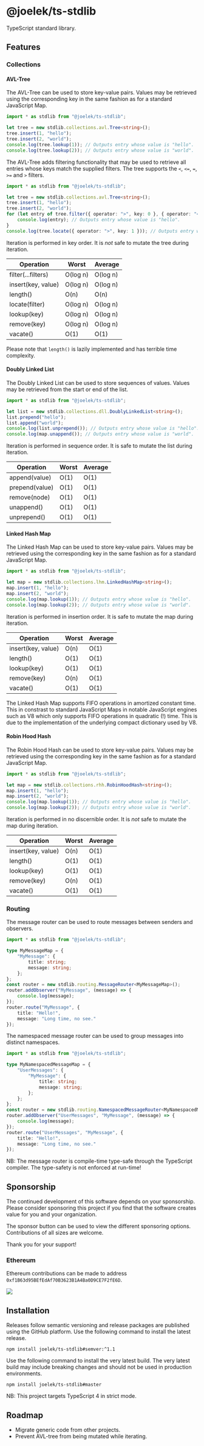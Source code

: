 # @joelek/ts-stdlib

TypeScript standard library.

## Features

### Collections

#### AVL-Tree

The AVL-Tree can be used to store key-value pairs. Values may be retrieved using the corresponding key in the same fashion as for a standard JavaScript Map.

```ts
import * as stdlib from "@joelek/ts-stdlib";

let tree = new stdlib.collections.avl.Tree<string>();
tree.insert(1, "hello");
tree.insert(2, "world");
console.log(tree.lookup(1)); // Outputs entry whose value is "hello".
console.log(tree.lookup(2)); // Outputs entry whose value is "world".
```

The AVL-Tree adds filtering functionality that may be used to retrieve all entries whose keys match the supplied filters. The tree supports the `<`, `<=`, `=`, `>=` and `>` filters.

```ts
import * as stdlib from "@joelek/ts-stdlib";

let tree = new stdlib.collections.avl.Tree<string>();
tree.insert(1, "hello");
tree.insert(2, "world");
for (let entry of tree.filter({ operator: ">", key: 0 }, { operator: "<", key: 2 })) {
	console.log(entry); // Outputs entry whose value is "hello".
}
console.log(tree.locate({ operator: ">", key: 1 })); // Outputs entry whose value is "world".
```

Iteration is performed in key order. It is _not_ safe to mutate the tree during iteration.

| Operation          | Worst    | Average  |
| ------------------ | -------- | -------- |
| filter(...filters) | O(log n) | O(log n) |
| insert(key, value) | O(log n) | O(log n) |
| length()           | O(n)     | O(n)     |
| locate(filter)     | O(log n) | O(log n) |
| lookup(key)        | O(log n) | O(log n) |
| remove(key)        | O(log n) | O(log n) |
| vacate()           | O(1)     | O(1)     |

Please note that `length()` is lazily implemented and has terrible time complexity.

#### Doubly Linked List

The Doubly Linked List can be used to store sequences of values. Values may be retrieved from the start or end of the list.

```ts
import * as stdlib from "@joelek/ts-stdlib";

let list = new stdlib.collections.dll.DoublyLinkedList<string>();
list.prepend("hello");
list.append("world");
console.log(list.unprepend()); // Outputs entry whose value is "hello".
console.log(map.unappend()); // Outputs entry whose value is "world".
```

Iteration is performed in sequence order. It is safe to mutate the list during iteration.

| Operation      | Worst | Average |
| -------------- | ----- | ------- |
| append(value)  | O(1)  | O(1)    |
| prepend(value) | O(1)  | O(1)    |
| remove(node)   | O(1)  | O(1)    |
| unappend()     | O(1)  | O(1)    |
| unprepend()    | O(1)  | O(1)    |

#### Linked Hash Map

The Linked Hash Map can be used to store key-value pairs. Values may be retrieved using the corresponding key in the same fashion as for a standard JavaScript Map.

```ts
import * as stdlib from "@joelek/ts-stdlib";

let map = new stdlib.collections.lhm.LinkedHashMap<string>();
map.insert(1, "hello");
map.insert(2, "world");
console.log(map.lookup(1)); // Outputs entry whose value is "hello".
console.log(map.lookup(2)); // Outputs entry whose value is "world".
```

Iteration is performed in insertion order. It is safe to mutate the map during iteration.

| Operation          | Worst | Average |
| ------------------ | ----- | ------- |
| insert(key, value) | O(n)  | O(1)    |
| length()           | O(1)  | O(1)    |
| lookup(key)        | O(1)  | O(1)    |
| remove(key)        | O(n)  | O(1)    |
| vacate()           | O(1)  | O(1)    |

The Linked Hash Map supports FIFO operations in amortized constant time. This in constrast to standard JavaScript Maps in notable JavaScript engines such as V8 which only supports FIFO operations in quadratic (!) time. This is due to the implementation of the underlying compact dictionary used by V8.

#### Robin Hood Hash

The Robin Hood Hash can be used to store key-value pairs. Values may be retrieved using the corresponding key in the same fashion as for a standard JavaScript Map.

```ts
import * as stdlib from "@joelek/ts-stdlib";

let map = new stdlib.collections.rhh.RobinHoodHash<string>();
map.insert(1, "hello");
map.insert(2, "world");
console.log(map.lookup(1)); // Outputs entry whose value is "hello".
console.log(map.lookup(2)); // Outputs entry whose value is "world".
```

Iteration is performed in no discernible order. It is _not_ safe to mutate the map during iteration.

| Operation          | Worst | Average |
| ------------------ | ----- | ------- |
| insert(key, value) | O(n)  | O(1)    |
| length()           | O(1)  | O(1)    |
| lookup(key)        | O(1)  | O(1)    |
| remove(key)        | O(n)  | O(1)    |
| vacate()           | O(1)  | O(1)    |

### Routing

The message router can be used to route messages between senders and observers.

```ts
import * as stdlib from "@joelek/ts-stdlib";

type MyMessageMap = {
	"MyMessage": {
		title: string;
		message: string;
	};
};
const router = new stdlib.routing.MessageRouter<MyMessageMap>();
router.addObserver("MyMessage", (message) => {
	console.log(message);
});
router.route("MyMessage", {
	title: "Hello!",
	message: "Long time, no see."
});
```

The namespaced message router can be used to group messages into distinct namespaces.

```ts
import * as stdlib from "@joelek/ts-stdlib";

type MyNamespacedMessageMap = {
	"UserMessages": {
		"MyMessage": {
			title: string;
			message: string;
		};
	};
};
const router = new stdlib.routing.NamespacedMessageRouter<MyNamespacedMessageMap>();
router.addObserver("UserMessages", "MyMessage", (message) => {
	console.log(message);
});
router.route("UserMessages", "MyMessage", {
	title: "Hello!",
	message: "Long time, no see."
});
```

NB: The message router is compile-time type-safe through the TypeScript compiler. The type-safety is not enforced at run-time!

## Sponsorship

The continued development of this software depends on your sponsorship. Please consider sponsoring this project if you find that the software creates value for you and your organization.

The sponsor button can be used to view the different sponsoring options. Contributions of all sizes are welcome.

Thank you for your support!

### Ethereum

Ethereum contributions can be made to address `0xf1B63d95BEfEdAf70B3623B1A4Ba0D9CE7F2fE6D`.

![](./eth.png)

## Installation

Releases follow semantic versioning and release packages are published using the GitHub platform. Use the following command to install the latest release.

```
npm install joelek/ts-stdlib#semver:^1.1
```

Use the following command to install the very latest build. The very latest build may include breaking changes and should not be used in production environments.

```
npm install joelek/ts-stdlib#master
```

NB: This project targets TypeScript 4 in strict mode.

## Roadmap

* Migrate generic code from other projects.
* Prevent AVL-tree from being mutated while iterating.
